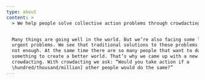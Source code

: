 ```yaml
---
type: about
content: >
  > We help people solve collective action problems through crowdacting


  Many things are going well in the world. But we’re also facing some large and
  urgent problems. We see that traditional solutions to these problems are just
  not enough. At the same time there are so many people that want to do
  something to create a better world. That’s why we came up with a new approach:
  crowdacting. With crowdacting we ask: “Would you take action if a
  \hundred/thousand/million] other people would do the same?”
---
```



